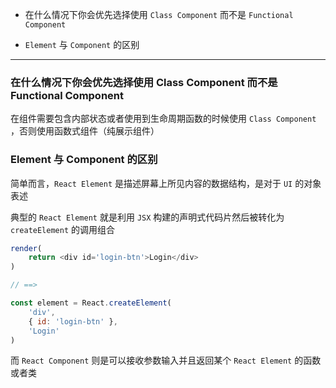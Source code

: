 * 在什么情况下你会优先选择使用 `Class Component` 而不是 `Functional Component`

* `Element` 与 `Component` 的区别

----

### 在什么情况下你会优先选择使用 Class Component 而不是 Functional Component

在组件需要包含内部状态或者使用到生命周期函数的时候使用 `Class Component` ，否则使用函数式组件（纯展示组件）


### Element 与 Component 的区别

简单而言，`React Element` 是描述屏幕上所见内容的数据结构，是对于 `UI` 的对象表述

典型的 `React Element` 就是利用 `JSX` 构建的声明式代码片然后被转化为 `createElement` 的调用组合

```js
render(
    return <div id='login-btn'>Login</div>
)

// ==>

const element = React.createElement(
    'div',
    { id: 'login-btn' },
    'Login'
)
```

而 `React Component` 则是可以接收参数输入并且返回某个 `React Element` 的函数或者类
